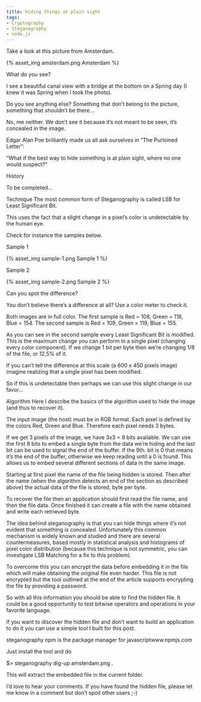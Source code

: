 ```yaml
---
title: Hiding things at plain sight
tags: 
- Cryptography
- Steganography
- node.js
---
```

Take a look at this picture from Amsterdam.

{% asset_img amsterdam.png Amsterdam %}

What do you see?

I see a beautiful canal view with a bridge at the bottom on a Spring day (I knew it was Spring when I took the photo).

Do you see anything else? Something that don’t belong to the picture, something that shouldn’t be there…

No, me neither. We don’t see it because it’s not meant to be seen, it’s concealed in the image.

Edgar Alan Poe brilliantly made us all ask ourselves in “The Purloined Letter”:

“What if the best way to hide something is at plain sight, where no one would suspect?”

History 

To be completed…

Technique The most common form of Steganography is called LSB for Least Significant Bit.

This uses the fact that a slight change in a pixel’s color is undetectable by the human eye.

Check for instance the samples below.

Sample 1

{% asset_img sample-1.png Sample 1 %}

Sample 2

{% asset_img sample-2.png Sample 2 %}

Can you spot the difference?

You don’t believe there’s a difference at all? Use a color meter to check it.

Both images are in full color. The first sample is Red = 108, Green = 118, Blue = 154. The second sample is Red = 109, Green = 119, Blue = 155.

As you can see in the second sample every Least Significant Bit is modified. This is the maximum change you can perform in a single pixel (changing every color component). If we change 1 bit per byte then we’re changing 1/8 of the file, or 12,5% of it.

If you can’t tell the difference at this scale (a 600 x 450 pixels image) imagine realizing that a single pixel has been modified.

So if this is undetectable then perhaps we can use this slight change in our favor…

Algorithm Here I describe the basics of the algorithm used to hide the image (and thus to recover it).

The input image (the host) must be in RGB format. Each pixel is defined by the colors Red, Green and Blue. Therefore each pixel needs 3 bytes.

If we get 3 pixels of the image, we have 3x3 = 9 bits available. We can use the first 8 bits to embed a single byte from the data we’re hiding and the last bit can be used to signal the end of the buffer. If the 9th. bit is 0 that means it’s the end of the buffer, otherwise we keep reading until a 0 is found. This allows us to embed several different sections of data in the same image.

Starting at first pixel the name of the file being hidden is stored. Then after the name (when the algorithm detects an end of the section as described above) the actual data of the file is stored, byte per byte.

To recover the file then an application should first read the file name, and then the file data. Once finished it can create a file with the name obtained and write each retrieved byte.

The idea behind steganography is that you can hide things where it’s not evident that something is concealed. Unfortunately this common mechanism is widely known and studied and there are several countermeasures, based mostly in statistical analysis and histograms of pixel color distribution (because this technique is not symmetric, you can investigate LSB Matching for a fix to this problem).

To overcome this you can encrypt the data before embedding it in the file which will make obtaining the original file even harder. This file is not encrypted but the tool outlined at the end of the article supports encrypting the file by providing a password.

So with all this information you should be able to find the hidden file. It could be a good opportunity to test bitwise operators and operations in your favorite language.







If you want to discover the hidden file and don’t want to build an application to do it you can use a simple tool I built for this post.

steganography
npm is the package manager for javascriptwww.npmjs.com

Just install the tool and do

$> steganography dig-up amsterdam.png . <password>

This will extract the embedded file in the current folder.

I’d love to hear your comments. If you have found the hidden file, please let me know in a comment but don’t spoil other users ;-)
